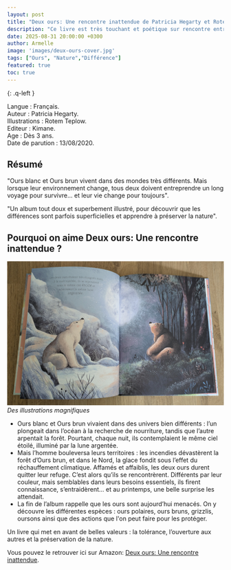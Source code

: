 ```yaml
---
layout: post
title: "Deux ours: Une rencontre inattendue de Patricia Hegarty et Rotem Teplow."
description: "Ce livre est très touchant et poétique sur rencontre entre deux ours que tout oppose : l’un vient de l'Antarctique, l’autre dans le Nord. Le hasard les réunit, et malgré leurs différences, ils vont apprendre à se découvrir."
date: 2025-08-31 20:00:00 +0300
author: Armelle
image: 'images/deux-ours-cover.jpg'
tags: ["Ours", "Nature","Différence"]
featured: true
toc: true
---
```


{: .q-left }

Langue : Français.  
Auteur : Patricia Hegarty.  
Illustrations : Rotem Teplow.                    
Editeur : Kimane.              
Age : Dès 3 ans.                            
Date de parution : 13/08/2020.       

## Résumé

"Ours blanc et Ours brun vivent dans des mondes très différents. Mais lorsque leur environnement change, tous deux doivent entreprendre un long voyage pour survivre... et leur vie change pour toujours".

"Un album tout doux et superbement illustré, pour découvrir que les différences sont parfois superficielles et apprendre à préserver la nature".

## Pourquoi on aime Deux ours: Une rencontre inattendue ?

![Des illustrations magnifiques](images/deux-ours-int.jpg)
*Des illustrations magnifiques*
- Ours blanc et Ours brun vivaient dans des univers bien différents : l’un plongeait dans l’océan à la recherche de nourriture, tandis que l’autre arpentait la forêt. Pourtant, chaque nuit, ils contemplaient le même ciel étoilé, illuminé par la lune argentée.
- Mais l’homme bouleversa leurs territoires : les incendies dévastèrent la forêt d’Ours brun, et dans le Nord, la glace fondit sous l’effet du réchauffement climatique. Affamés et affaiblis, les deux ours durent quitter leur refuge. C’est alors qu’ils se rencontrèrent. Différents par leur couleur, mais semblables dans leurs besoins essentiels, ils firent connaissance, s’entraidèrent… et au printemps, une belle surprise les attendait.
- La fin de l’album rappelle que les ours sont aujourd’hui menacés. On y découvre les différentes espèces : ours polaires, ours bruns, grizzlis, oursons ainsi que des actions que l'on peut faire pour les protéger.

Un livre qui met en avant de belles valeurs : la tolérance, l’ouverture aux autres et la préservation de la nature.

Vous pouvez le retrouver ici sur Amazon: [Deux ours: Une rencontre inattendue](https://amzn.to/4n1Wjbw).



